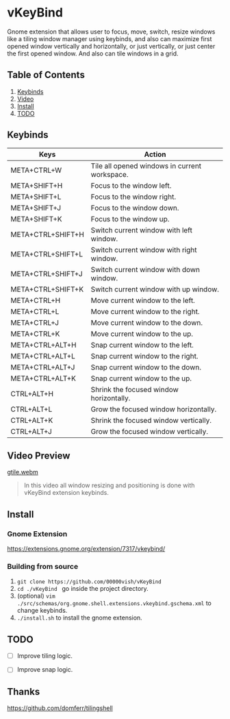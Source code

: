 # vKeyBind

Gnome extension that allows user to focus, move, switch, resize windows like a tiling window manager using keybinds, and also can maximize first opened window vertically and horizontally, or just vertically, or just center the first opened window. And also can tile windows in a grid.   

## Table of Contents
1. [Keybinds](#keybinds)
2. [Video](#video)
3. [Install](#install)
4. [TODO](#todo)


## Keybinds <a name="keybinds"></a>

| Keys    | Action |
| -------- | ------- |
| META+CTRL+W  | Tile all opened windows in current workspace. |
| META+SHIFT+H  | Focus to the window left. |
| META+SHIFT+L  | Focus to the window right. |
| META+SHIFT+J  | Focus to the window down. |
| META+SHIFT+K  | Focus to the window up. |
| META+CTRL+SHIFT+H  | Switch current window with left window. |
| META+CTRL+SHIFT+L  | Switch current window with right window. |
| META+CTRL+SHIFT+J  | Switch current window with down window. |
| META+CTRL+SHIFT+K  | Switch current window with up window. |
| META+CTRL+H  | Move current window to the left. |
| META+CTRL+L  | Move current window to the right. |
| META+CTRL+J  | Move current window to the down. |
| META+CTRL+K  | Move current window to the up. |
| META+CTRL+ALT+H  | Snap current window to the left. |
| META+CTRL+ALT+L  | Snap current window to the right. |
| META+CTRL+ALT+J  | Snap current window to the down. |
| META+CTRL+ALT+K  | Snap current window to the up. |
| CTRL+ALT+H  | Shrink the focused window horizontally. |
| CTRL+ALT+L  | Grow the focused window horizontally. |
| CTRL+ALT+K  | Shrink the focused window vertically. |
| CTRL+ALT+J  | Grow the focused window vertically. |

## Video Preview <a name="video"></a>

[gtile.webm](https://github.com/user-attachments/assets/f9d38dc8-0a7d-4abb-b817-d11d9ea96064)

> In this video all window resizing and positioning is done with vKeyBind extension keybinds.

## Install <a name="install"></a>

### Gnome Extension
https://extensions.gnome.org/extension/7317/vkeybind/

### Building from source

1. ```git clone https://github.com/00000vish/vKeyBind```
2. ```cd ./vKeyBind ``` go inside the project directory.
3. (optional) ```vim ./src/schemas/org.gnome.shell.extensions.vkeybind.gschema.xml``` to change keybinds.
4. ```./install.sh``` to install the gnome extension. 



## TODO <a name="todo"></a>

- [ ] Improve tiling logic.
- [ ] Improve snap logic.


## Thanks 
https://github.com/domferr/tilingshell
